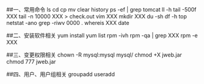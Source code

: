 
##一、常用命令
ls
cd
cp
mv
clear
history
ps -ef | grep tomcat
ll -h
tail -500f XXX
tail -n 10000 XXX > check.out
vim XXX
mkdir XXX
du -sh
df -h
top
netstat -ano
grep -riwv 0000 .
whereis XXX
date


##二、安装软件相关
yum install
yum list
rpm -ivh
rpm -qa | grep XXX
rpm -e XXX

##三、变更权限相关
chown -R mysql:mysql mysql/
chmod +X jweb.jar
chmod 777 jweb.jar

##四、用户、用户组相关
groupadd
useradd
